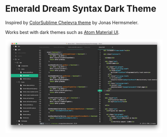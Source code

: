 # Emerald Dream Syntax Dark Theme

Inspired by [ColorSublime Chelevra theme](http://colorsublime.com/theme/Chelevra) by Jonas Hermsmeler.

Works best with dark themes such as [Atom Material UI](https://github.com/silvestreh/atom-material-ui).

![](/screenshot.png)
